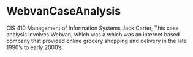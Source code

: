 # WebvanCaseAnalysis
CIS  410 Management of Information Systems Jack Carter, This case analysis involves Webvan, which was a which was an internet based company that provided online grocery shopping and delivery in the late 1990’s to early 2000’s.
